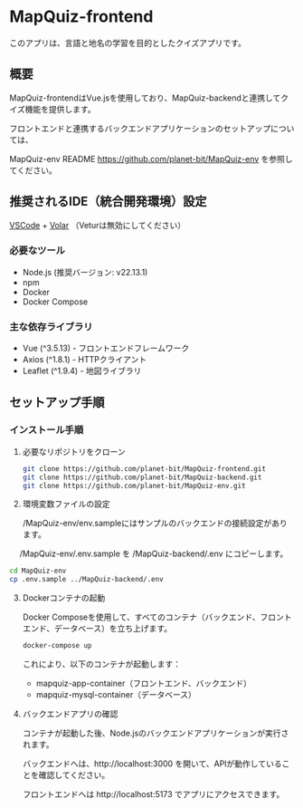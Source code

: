 # MapQuiz-frontend

このアプリは、言語と地名の学習を目的としたクイズアプリです。

## 概要
MapQuiz-frontendはVue.jsを使用しており、MapQuiz-backendと連携してクイズ機能を提供します。

フロントエンドと連携するバックエンドアプリケーションのセットアップについては、

MapQuiz-env README https://github.com/planet-bit/MapQuiz-env を参照してください。

## 推奨されるIDE（統合開発環境）設定

[VSCode](https://code.visualstudio.com/) + [Volar](https://marketplace.visualstudio.com/items?itemName=Vue.volar) （Veturは無効にしてください）

### 必要なツール
- Node.js (推奨バージョン: v22.13.1)
- npm
- Docker
- Docker Compose

### 主な依存ライブラリ
- Vue (^3.5.13) - フロントエンドフレームワーク
- Axios (^1.8.1) - HTTPクライアント
- Leaflet (^1.9.4) - 地図ライブラリ

## セットアップ手順

### インストール手順

1. 必要なリポジトリをクローン

   ```sh
   git clone https://github.com/planet-bit/MapQuiz-frontend.git
   git clone https://github.com/planet-bit/MapQuiz-backend.git
   git clone https://github.com/planet-bit/MapQuiz-env.git
   ```

2. 環境変数ファイルの設定

   /MapQuiz-env/env.sampleにはサンプルのバックエンドの接続設定があります。
   
　 /MapQuiz-env/.env.sample を /MapQuiz-backend/.env にコピーします。

   ```sh
   cd MapQuiz-env
   cp .env.sample ../MapQuiz-backend/.env
   ```

3. Dockerコンテナの起動

   Docker Composeを使用して、すべてのコンテナ（バックエンド、フロントエンド、データベース）を立ち上げます。

   ```sh
   docker-compose up
   ```

   これにより、以下のコンテナが起動します：

   - mapquiz-app-container（フロントエンド、バックエンド）
   - mapquiz-mysql-container（データベース）

4. バックエンドアプリの確認

   コンテナが起動した後、Node.jsのバックエンドアプリケーションが実行されます。
   
   
   バックエンドへは、http://localhost:3000 を開いて、APIが動作していることを確認してください。

   フロントエンドへは http://localhost:5173 でアプリにアクセスできます。
